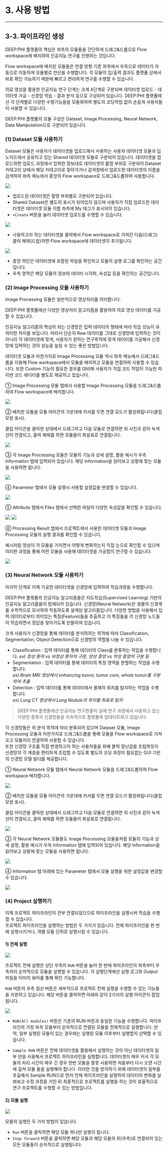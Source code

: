 # 3. 사용 방법

***

## 3-3. 파이프라인 생성

DEEP:PHI 플랫폼의 핵심은 좌측의 모듈들을 간단하게 드래그&드롭으로 Flow workspace에 배치하여 인공지능 연구를 진행하는 것입니다.

Flow workspace에 배치된 모듈들은 연결 방향 기준 좌측에서 우측으로 데이터가 자동으로 이동하며 모듈별로 연산을 수행합니다. 각 모듈의 입/출력 결과도 플랫폼 상에서 바로 확인 가능하기 때문에 빠르고 편리하게 연구를 수행할 수 있습니다.

의료 영상을 활용한 인공지능 연구 단계는 크게 4단계로 구분되며 데이터셋 업로드 - 데이터셋 가공 - 신경망 학습 - 결과 분석 등으로 구성되어 있습니다. DEEP:PHI 플랫폼에선 각 단계별로 다양한 수행기능들을 모듈화하여 별도의 코딩작업 없이 손쉽게 사용자들이 사용할 수 있습니다.

DEEP:PHI 플랫폼의 모듈 구성은 Dataset, Image Processing, Neural Network, Data Manipulation으로 구분되어 있습니다.  

### (1) Dataset 모듈 사용하기

Dataset 모듈은 사용자가 데이터셋을 업로드해서 사용하는 사용자 데이터셋 모듈과 딥노이드에서 공유하고 있는 Shared 데이터셋 모듈로 구분되어 있습니다. 데이터셋을 업로드하면 업로드 과정에서 입력한 정보대로 데이터셋의 촬영 부위로 구분되어 Dataset 카테고리 상에서 해당 카테고리로 찾아가거나 검색창에서 업로드한 데이터셋의 이름을 검색하여 좌측 메뉴에서 중앙의 Flow workspace로 드래그&드롭하여 사용합니다.

![](img/3-3/manual_3-3_1_1.png)

- 업로드된 데이터셋은 촬영 부위별로 구분되어 있습니다.  
- Shared Dataset은 별도의 표시가 되어있지 않으며 사용자가 직접 업로드한 데이터셋은 데이터셋 모듈 이름 좌측에 My 태그가 표시되어 있습니다.  
- `+Create` 버튼을 눌러 데이터셋 업로드를 수행할 수 있습니다.

![](img/3-3/manual_3-3_1_2.png)

- 사용하고자 하는 데이터셋을 클릭해서 Flow workspace로 가져간 다음(드래그) 클릭 해제(드랍)하면 Flow workspace에 데이터셋이 추가됩니다.

![](img/3-3/manual_3-3_1_3.png)

- 중앙 하단은 데이터셋에 포함된 파일을 확인하고 모듈의 실행 로그를 확인하는 공간입니다.  
- 우측 영역은 해당 모듈의 정보와 데이터 시각화, 속성값 등을 확인하는 공간입니다.

### (2) Image Processing 모듈 사용하기

Image Processing 모듈은 일반적으로 영상처리를 의미합니다.  

DEEP:PHI 플랫폼에선 다양한 영상처리 알고리즘을 활용하여 의료 영상 데이터를 가공할 수 있습니다.  

인공지능 알고리즘의 핵심이 되는 신경망은 입력 데이터의 형태에 따라 학습 성능이 유의미한 차이를 보입니다. 따라서 단순히 Raw 데이터를 그대로 신경망에 입력하는 것이 아니라 각 데이터셋에 맞게, 사용자가 원하는 연구목적에 맞게 데이터를 가공해서 신경망에 입력하는 것이 성능을 높일 수 있는 좋은 방법입니다.  

데이터셋 모듈과 마찬가지로 Image Processing 모듈 역시 좌측 메뉴에서 드래그&드롭을 이용해 Flow workspace에서 모듈을 배치하고 모듈을 연결하여 사용할 수 있습니다. 또한 Custom 기능이 필요한 경우를 대비해 사용자가 직접 코드 작업이 가능한 파이썬 코드 에디터를 별도로 제공하고 있습니다.

① Image Processing 모듈 탭에서 사용할 Image Processing 모듈을 드래그&드롭하여 Flow workspace에 배치합니다.

![](img/3-3/manual_3-3_2_1.png)

② 배치한 모듈을 모듈 아이콘의 가운데에 커서를 두면 연결 모드가 활성화됩니다(클립모양 표시).  

클립 아이콘을 클릭한 상태에서 드래그하고 다음 모듈로 연결하면 위 사진과 같이 녹색 선이 연결되고, 클릭 해제를 하면 모듈들이 화살표로 연결됩니다.

![](img/3-3/manual_3-3_2_2.png)

③ 각 Image Processing 모듈은 모듈의 기능과 상세 설명, 활용 예시가 우측 Information 탭에 입력되어 있습니다. 해당 Information을 읽어보고 상황에 맞는 모듈을 사용하면 됩니다.

![](img/3-3/manual_3-3_2_3.png)

④ Parameter 탭에서 모듈 실행시 사용할 설정값을 변경할 수 있습니다.

![](img/3-3/manual_3-3_2_4.png)

⑤ Attribute 탭에서 Files 탭에서 선택한 파일의 다양한 속성값을 확인할 수 있습니다.

![](img/3-3/manual_3-3_2_5_1.png)
![](img/3-3/manual_3-3_2_5_2.png)

⑥ Processing Result 탭에서 프로젝트에서 사용한 데이터셋 모듈과 Image Processing 모듈의 실행 결과를 확인할 수 있습니다.  

예시처럼 영상이 각 모듈을 거치면서 어떻게 변화하는지 직접 눈으로 확인할 수 있으며 이러한 과정을 통해 어떤 모듈을 사용해 데이터셋을 가공할지 연구할 수 있습니다.

![](img/3-3/manual_3-3_2_6.png)

### (3) Neural Network 모듈 사용하기

마지막 단계로 이제 가공한 데이터셋을 신경망에 입력하여 학습과정을 수행합니다.  

DEEP:PHI 플랫폼의 인공지능 알고리즘들은 지도학습(Supervised Learning) 기반의 인공지능 알고리즘들이 탑재되어 있습니다. 신경망(Neural Network)은 생물의 신경계를 수학적으로 모사하여 작동하도록 설계된 알고리즘입니다. 다양한 방법을 사용해서 입력 데이터로부터 의미있는 특징(Feature)들을 추출하고 이 특징들을 각 신경망 노드들이 학습하면서 정답을 찾아가도록 만들어져 있습니다.  

크게 사용자가 신경망을 통해 데이터를 분석하려는 목적에 따라 Classification, Segmentation, Object Detection으로 신경망의 역할을 나눌 수 있습니다.

- Classification : 입력 데이터를 통해 데이터의 Class를 분류하는 작업을 수행합니다.
  *ex) 정상 환자 vs 비정상 환자의 구분, 양성 종양 vs 악성 종양의 구분 등*
- Segmentation : 입력 데이터를 통해 데이터의 특정 영역을 분할하는 작업을 수행합니다.  
  *ex) Brain MRI 영상에서 enhancing tumor, tumor core, whole tumor를 구분하여 추출*
- Detection : 입력 데이터를 통해 데이터에서 물체의 위치를 탐지하는 작업을 수행합니다.  
  *ex) Lung CT 영상에서 Lung Nodule의 위치를 좌표로 탐지*

> DEEP:PHI 플랫폼에선 인공지능 연구원들이 실제 연구 과정에서 사용하고 있는 다양한 종류의 신경망들을 지속적으로 플랫폼에 업데이트하고 있습니다.  

각 신경망들은 위 분석 목적에 따라 분류되어 있으며 Dataset 모듈, Image Processing 모듈과 마찬가지로 드래그&드롭을 통해 모듈을 Flow workspace로 가져오고 모듈끼리 연결하여 사용할 수 있습니다.  
또한 신경망 구조를 직접 변경하고자 하는 사용자들을 위해 블럭 장난감을 조립하듯이 신경망의 각 계층을 편리하게 조립할 수 있도록 별도의 코딩 과정이 필요없는 GUI 기반의 신경망 모델 빌더를 제공합니다.

① Neural Network 모듈 탭에서 Neural Network 모듈을 드래그&드롭하여 Flow workspace 배치합니다.

![](img/3-3/manual_3-3_3_1.png)

② 배치한 모듈을 모듈 아이콘의 가운데에 커서를 두면 연결 모드가 활성화됩니다(클립모양 표시).  

클립 아이콘을 클릭한 상태에서 드래그하고 다음 모듈로 연결하면 위 사진과 같이 녹색 선이 연결되고, 클릭 해제를 하면 모듈들이 화살표로 연결됩니다.

![](img/3-3/manual_3-3_3_2.png)

③ 각 Neural Network 모듈들도 Image Processing 모듈들처럼 모듈의 기능과 상세 설명, 활용 예시가 우측 Information 탭에 입력되어 있습니다. 해당 Information을 읽어보고 상황에 맞는 모듈을 사용하면 됩니다.

![](img/3-3/manual_3-3_3_3.png)

④ Information 탭 아래에 있는 Parameter 탭에서 모듈 실행을 위한 설정값을 변경할 수 있습니다.

![](img/3-3/manual_3-3_3_4.png)

### (4) Project 실행하기

이제 프로젝트 파이프라인이 전부 연결되었으므로 파이프라인을 실행시켜 학습을 수행할 수 있습니다.  
프로젝트 파이프라인을 실행하는 방법은 두 가지가 있습니다. 전체 파이프라인을 한 번에 실행시키거나, 개별 모듈 단위로 실행시킬 수 있습니다.

#### 1) 전체 실행

![](img/3-3/manual_3-3_4_1_1.png)

프로젝트 전체 실행은 상단 우측의 `RUN` 버튼을 눌러 한 번에 파이프라인의 좌측부터 우측까지 순차적으로 모듈을 실행할 수 있습니다. 각 실행단계에선 실행 로그와 Output 파일을 이미지 뷰어를 통해 확인 가능합니다.

`RUN` 버튼의 우측 점선 버튼은 세부적으로 프로젝트 전체 실행을 수행할 수 있는 기능들을 지원하고 있습니다. 해당 버튼을 클릭하면 아래와 같이 2가지의 실행 아이콘이 팝업됩니다.

![](img/3-3/manual_3-3_4_1_2.png)

- `RUN(All modules)` 버튼은 기존의  RUN 버튼과 동일한 기능을 수행합니다. 파이프라인의 가장 좌측 모듈부터 순차적으로 연결된 모듈을 전체적으로 실행합니다. 만약, 일부 실행된 모듈이 있는 경우에는 실행된 모듈 이후부터 실행할지 선택할 수 있습니다.

- `Sample RUN` 버튼은 전체 데이터셋을 활용해서 실행하는 것이 아닌 데이터셋의 일부 만을 사용해서 프로젝트 파이프라인을 실행합니다. 데이터셋이 매우 커서 각 모듈의 처리 시간이 매우 긴 경우 한번 모듈을 잘못 사용하면 처음부터 다시 오랜 시간에 걸쳐 모듈 들을 실행해야 합니다. 이러한 것을 방지하기 위해 데이터셋의 일부를 추출해서 Sample RUN으로 먼저 전체 파이프라인을 실행하여 데이터의 변화를 살펴보고 수정 과정을 거친 뒤 최종적으로 프로젝트를 실행을 하는 것이 효율적으로 연구 프로젝트를 수행할 수 있는 방법입니다.

#### 2) 모듈 실행

![](img/3-3/manual_3-3_4_2.png)

모듈의 실행은 두 가지 방법이 있습니다.  
- `Run` 버튼을 클릭하면 해당 모듈 하나만 실행이 됩니다.  
- `Step forward` 버튼을 클릭하면 해당 모듈과 해당 모듈의 뒤(우측)로 연결되어 있는 모든 모듈들이 순차적으로 실행됩니다.
